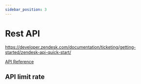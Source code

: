 ```yaml
---
sidebar_position: 3
---
```


# Rest API

https://developer.zendesk.com/documentation/ticketing/getting-started/zendesk-api-quick-start/

[API Reference](/docs/api-reference/design-tool)

## API limit rate